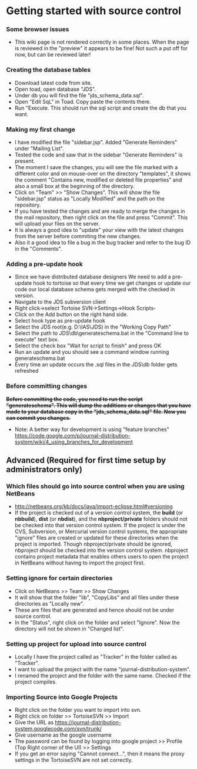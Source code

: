 # Getting started with source control #



### Some browser issues ###
  * This wiki page is not rendered correctly in some places. When the page is reviewed in the "preview" it appears to be fine! Not such a put off for now, but can be reviewed later!

### Creating the database tables ###
  * Download latest code from site.
  * Open toad, open database "JDS".
  * Under db you will find the file "jds\_schema\_data.sql".
  * Open "Edit SqL" in Toad. Copy paste the contents there.
  * Run "Execute. This should run the sql script and create the db that you want.

### Making my first change ###
  * I have modified the file "sidebar.jsp". Added "Generate Reminders" under "Mailing List".
  * Tested the code and saw that in the sidebar "Generate Reminders" is present.
  * The moment I save the changes, you will see the file marked with a different color and on mouse-over on the directory "templates", it shows the comment "Contains new, modified or deleted file properties" and also a small box at the beginning of the directory.
  * Click on "Team" >> "Show Changes". This will show the file "sidebar.jsp" status as "Locally Modified" and the path on the repository.
  * If you have tested the changes and are ready to merge the changes in the mail repository, then right click on the file and press "Commit". This will upload your files on the server.
  * It is always a good idea to "update" your view with the latest changes from the server before commiting the new changes.
  * Also it a good idea to file a bug in the bug tracker and refer to the bug ID in the "Comments".

### Adding a pre-update hook ###
  * Since we have distributed database designers We need to add a pre-update hook to tortoise so that every time we get changes or update our code our local database schema gets merged with the checked in version.
  * Navigate to the JDS subversion client
  * Right click->select Tortoise SVN->Settings->Hook Scripts-
  * Click on the Add button on the right hand side.
  * Select hook type as pre-update hook
  * Select the JDS root(e.g. D:\IAS\JDS) in the "Working Copy Path"
  * Select the path to JDS\db\generateschema.bat in the "Command line to execute" text box.
  * Select the check box "Wait for script to finish" and press OK
  * Run an update and you should see a command window running generateschema.bat
  * Every time an update occurs the .sql files in the JDS\db folder gets refreshed

### Before committing changes ###
**~~Before committing the code, you need to run the script "generateschema". This will dump the additions or changes that you have made to your database copy in the "jds\_schema\_data.sql" file. Now you can commit you changes.~~**

  * Note: A better way for development is using "feature branches" https://code.google.com/p/journal-distribution-system/wiki/4_using_branches_for_development


## Advanced (Required for first time setup by administrators only) ##

### Which files should go into source control when you are using NetBeans ###
  * http://netbeans.org/kb/docs/java/import-eclipse.html#versioning
  * If the project is checked out of a version control system, the **build** (or **nbbuild**), **dist** (or **nbdist**), and the **nbproject/private** folders should not be checked into that version control system. If the project is under the CVS, Subversion, or Mercurial version control systems, the appropriate "ignore" files are created or updated for these directories when the project is imported. Though nbproject/private should be ignored, nbproject should be checked into the version control system. nbproject contains project metadata that enables others users to open the project in NetBeans without having to import the project first.

### Setting ignore for certain directories ###
  * Click on NetBeans >> Team >> Show Changes
  * It will show that the folder "lib", "CopyLibs" and all files under these directories as "Locally new".
  * These are files that are generated and hence should not be under source control.
  * In the "Status", right click on the folder and select "Ignore". Now the directory will not be shown in "Changed list".

### Setting up project for upload into source control ###
  * Locally I have the project called as "Tracker" in the folder called as "Tracker".
  * I want to upload the project with the name "journal-distribution-system".
  * I renamed the project and the folder with the same name. Checked if the project compiles.

### Importing Source into Google Projects ###
  * Right click on the folder you want to import into svn.
  * Right click on folder >> TortoiseSVN >> Import
  * Give the URL as https://journal-distribution-system.googlecode.com/svn/trunk/
  * Give username as the google username
  * The password can be found by logging into google project >> Profile (Top Right corner of the UI) >> Settings
  * If you get an error saying "Cannot connect...", then it means the proxy settings in the TortoiseSVN are not set correctly.